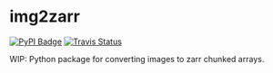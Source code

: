 # img2zarr

[![PyPI Badge](https://img.shields.io/pypi/v/img2zarr.svg)](https://pypi.python.org/pypi/img2zarr)
[![Travis Status](https://travis-ci.com/hubmapconsortium/img2zarr.svg?branch=master)](https://travis-ci.com/hubmapconsortium/img2zarr)

WIP: Python package for converting images to zarr chunked arrays.

<!-- Documentation: https://img2zarr.readthedocs.io. -->


